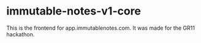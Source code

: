 # immutable-notes-v1-core

This is the frontend for app.immutablenotes.com. It was made for the GR11 hackathon.
